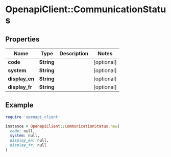 # OpenapiClient::CommunicationStatus

## Properties

| Name | Type | Description | Notes |
| ---- | ---- | ----------- | ----- |
| **code** | **String** |  | [optional] |
| **system** | **String** |  | [optional] |
| **display_en** | **String** |  | [optional] |
| **display_fr** | **String** |  | [optional] |

## Example

```ruby
require 'openapi_client'

instance = OpenapiClient::CommunicationStatus.new(
  code: null,
  system: null,
  display_en: null,
  display_fr: null
)
```

